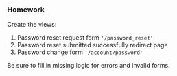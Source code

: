 ### Homework

Create the views:

1. Password reset request form `'/password_reset'`
2. Password reset submitted successfully redirect page
3. Password change form `'/account/password'`

Be sure to fill in missing logic for errors and invalid forms.
